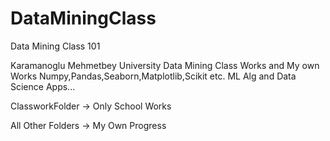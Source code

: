 # DataMiningClass
Data Mining Class 101

Karamanoglu Mehmetbey University
Data Mining Class Works and My own Works
Numpy,Pandas,Seaborn,Matplotlib,Scikit etc. ML Alg and Data Science Apps...



ClassworkFolder -> Only School Works

All Other Folders -> My Own Progress
